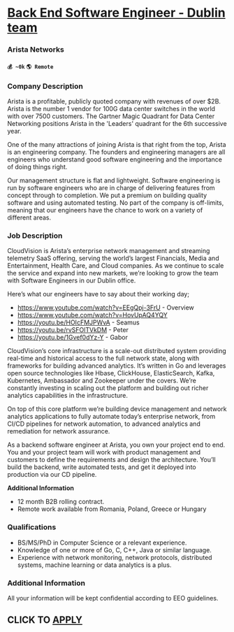 # [Back End Software Engineer - Dublin team](https://www.remotewlb.com/apply/back-end-software-engineer-dublin-team-56745)  
### Arista Networks  
#### `💰 ~0k` `🌎 Remote`  

### Company Description

Arista is a profitable, publicly quoted company with revenues of over $2B. Arista is the number 1 vendor for 100G data center switches in the world with over 7500 customers. The Gartner Magic Quadrant for Data Center Networking positions Arista in the 'Leaders' quadrant for the 6th successive year.

One of the many attractions of joining Arista is that right from the top, Arista is an engineering company. The founders and engineering managers are all engineers who understand good software engineering and the importance of doing things right.

Our management structure is flat and lightweight. Software engineering is run by software engineers who are in charge of delivering features from concept through to completion. We put a premium on building quality software and using automated testing. No part of the company is off-limits, meaning that our engineers have the chance to work on a variety of different areas.

### Job Description

CloudVision is Arista’s enterprise network management and streaming telemetry SaaS offering, serving the world’s largest Financials, Media and Entertainment, Health Care, and Cloud companies. As we continue to scale the service and expand into new markets, we’re looking to grow the team with Software Engineers in our Dublin office.

Here’s what our engineers have to say about their working day;

  * https://www.youtube.com/watch?v=EEgQpj-3FrU - Overview
  * https://www.youtube.com/watch?v=HovUpAQ4YQY
  * https://youtu.be/HOIcFMJPWvA - Seamus
  * https://youtu.be/rvSFOlTVkDM - Peter
  * https://youtu.be/1Gvef0dYz-Y - Gabor

CloudVision’s core infrastructure is a scale-out distributed system providing real-time and historical access to the full network state, along with frameworks for building advanced analytics. It’s written in Go and leverages open source technologies like Hbase, ClickHouse, ElasticSearch, Kafka, Kubernetes, Ambassador and Zookeeper under the covers. We’re constantly investing in scaling out the platform and building out richer analytics capabilities in the infrastructure.

On top of this core platform we’re building device management and network analytics applications to fully automate today’s enterprise network, from CI/CD pipelines for network automation, to advanced analytics and remediation for network assurance.

As a backend software engineer at Arista, you own your project end to end. You and your project team will work with product management and customers to define the requirements and design the architecture. You’ll build the backend, write automated tests, and get it deployed into production via our CD pipeline.

 **Additional Information**

  * 12 month B2B rolling contract. 
  * Remote work available from Romania, Poland, Greece or Hungary

### Qualifications

  * BS/MS/PhD in Computer Science or a relevant experience.
  * Knowledge of one or more of Go, C, C++, Java or similar language.
  * Experience with network monitoring, network protocols, distributed systems, machine learning or data analytics is a plus.

### Additional Information

All your information will be kept confidential according to EEO guidelines.

  
## CLICK TO [APPLY](https://www.remotewlb.com/apply/back-end-software-engineer-dublin-team-56745)

